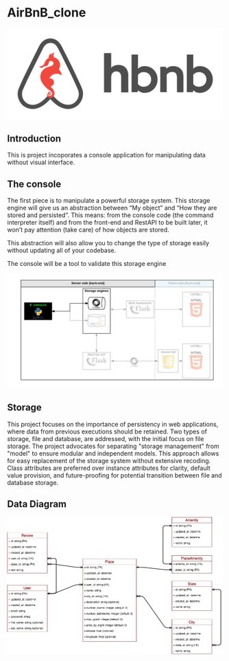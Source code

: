 # AirBnB_clone

![Holberton AirBnb](hbnb.png)

## Introduction

This is project incoporates a console application for manipulating data without visual interface.

## The console

The first piece is to manipulate a powerful storage system. This storage engine will give us an abstraction between “My object” and “How they are stored and persisted”. This means: from the console code (the command interpreter itself) and from the front-end and RestAPI to be built later, it won’t pay attention (take care) of how objects are stored.

This abstraction will also allow you to change the type of storage easily without updating all of your codebase.

The console will be a tool to validate this storage engine

![Project structure](/the-console.png)

## Storage


This project focuses on the importance of persistency in web applications, where data from previous executions should be retained. Two types of storage, file and database, are addressed, with the initial focus on file storage. The project advocates for separating "storage management" from "model" to ensure modular and independent models. This approach allows for easy replacement of the storage system without extensive recoding. Class attributes are preferred over instance attributes for clarity, default value provision, and future-proofing for potential transition between file and database storage.

## Data Diagram

![Data diagram](/AirBNB-project%20data%20diagram.jpg)
